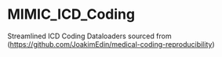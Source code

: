 # MIMIC_ICD_Coding
Streamlined ICD Coding Dataloaders sourced from (https://github.com/JoakimEdin/medical-coding-reproducibility)
